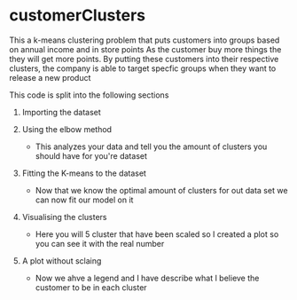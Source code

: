 # customerClusters
This a k-means clustering problem  that puts customers into groups based on annual income and in store points
As the customer buy more things the they will get more points. By putting these customers into their respective clusters, the company is 
able to target specfic groups when they want to release a new product

This code is split into the following sections

1. Importing the dataset 

2. Using the elbow method 
    * This analyzes your data and tell you the amount of clusters you should have for you're dataset 
  
3. Fitting the K-means to the dataset
    * Now that we know the optimal amount of clusters for out data set we can now fit our model on it

4. Visualising the clusters
    * Here you will 5 cluster that have been scaled so I created a plot so you can see it with the real number
  
5. A plot without sclaing 
    * Now we ahve a legend and I have describe what I believe the customer to be in each cluster
